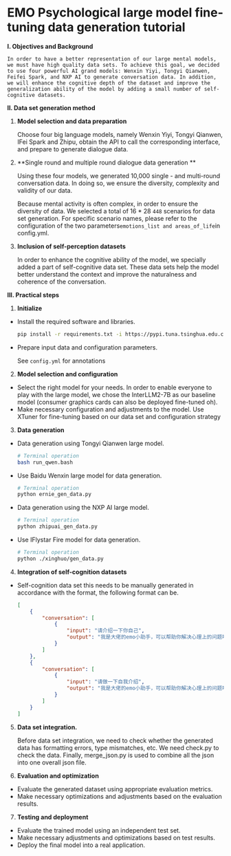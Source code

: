 # EMO Psychological large model fine-tuning data generation tutorial

**I. Objectives and Background**

    In order to have a better representation of our large mental models, we must have high quality data sets. To achieve this goal, we decided to use four powerful AI grand models: Wenxin Yiyi, Tongyi Qianwen, Feifei Spark, and NXP AI to generate conversation data. In addition, we will enhance the cognitive depth of the dataset and improve the generalization ability of the model by adding a small number of self-cognitive datasets.

**II. Data set generation method**

1. **Model selection and data preparation**

   Choose four big language models, namely Wenxin Yiyi, Tongyi Qianwen, IFei Spark and Zhipu, obtain the API to call the corresponding interface, and prepare to generate dialogue data.
2. **Single round and multiple round dialogue data generation **

   Using these four models, we generated 10,000 single - and multi-round conversation data. In doing so, we ensure the diversity, complexity and validity of our data.

   Because mental activity is often complex, in order to ensure the diversity of data. We selected a total of 16 * 28 `448` scenarios for data set generation. For specific scenario names, please refer to the configuration of the two parameters`emotions_list and areas_of_life`in config.yml.
3. **Inclusion of self-perception datasets**

   In order to enhance the cognitive ability of the model, we specially added a part of self-cognitive data set. These data sets help the model better understand the context and improve the naturalness and coherence of the conversation.

**III. Practical steps**

1. **Initialize**

* Install the required software and libraries.

  ```bash
  pip install -r requirements.txt -i https://pypi.tuna.tsinghua.edu.cn/simple
  ```
* Prepare input data and configuration parameters.

  See `config.yml` for annotations

2. **Model selection and configuration**

* Select the right model for your needs.
  In order to enable everyone to play with the large model, we chose the InterLLM2-7B as our baseline model (consumer graphics cards can also be deployed fine-tuned oh).
* Make necessary configuration and adjustments to the model.
  Use XTuner for fine-tuning based on our data set and configuration strategy

3. **Data generation**

* Data generation using Tongyi Qianwen large model.
  ```bash
  # Terminal operation
  bash run_qwen.bash
  ```
* Use Baidu Wenxin large model for data generation.
  ```bash
  # Terminal operation
  python ernie_gen_data.py
  ```
* Data generation using the NXP AI large model.
  ```bash
  # Terminal operation
  python zhipuai_gen_data.py
  ```
* Use IFlystar Fire model for data generation.
  ```bash
  # Terminal operation
  python ./xinghuo/gen_data.py
  ```

4. **Integration of self-cognition datasets**

* Self-cognition data set this needs to be manually generated in accordance with the format, the following format can be.
  ```json
  [
      {
          "conversation": [
              {
                  "input": "请介绍一下你自己",
                  "output": "我是大佬的emo小助手，可以帮助你解决心理上的问题哦"
              }
          ]
      },
      {
          "conversation": [
              {
                  "input": "请做一下自我介绍",
                  "output": "我是大佬的emo小助手，可以帮助你解决心理上的问题哦"
              }
          ]
      }
  ]
  ```

5. **Data set integration.**

   Before data set integration, we need to check whether the generated data has formatting errors, type mismatches, etc. We need check.py to check the data. Finally, merge_json.py is used to combine all the json into one overall json file.
6. **Evaluation and optimization**

* Evaluate the generated dataset using appropriate evaluation metrics.
* Make necessary optimizations and adjustments based on the evaluation results.

7. **Testing and deployment**

* Evaluate the trained model using an independent test set.
* Make necessary adjustments and optimizations based on test results.
* Deploy the final model into a real application.
